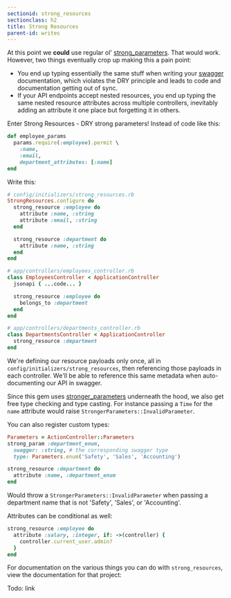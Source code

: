 ```yaml
---
sectionid: strong_resources
sectionclass: h2
title: Strong Resources
parent-id: writes
---
```


At this point we **could** use regular ol' [strong_parameters](https://github.com/rails/strong_parameters). That would work. However, two things eventually crop up making this a pain point:

* You end up typing essentially the same stuff when writing your
  [swagger](http://swagger.io) documentation, which violates the DRY
principle and leads to code and documentation getting out of sync.
* If your API endpoints accept nested resources, you end up typing the
  same nested resource attributes across multiple controllers,
inevitably adding an attribute it one place but forgetting it in others.

Enter Strong Resources - DRY strong parameters! Instead of code like
this:

```ruby
def employee_params
  params.require(:employee).permit \
    :name,
    :email,
    department_attributes: [:name]
end
```

Write this:

```ruby
# config/initializers/strong_resources.rb
StrongResources.configure do
  strong_resource :employee do
    attribute :name, :string
    attribute :email, :string
  end

  strong_resource :department do
    attribute :name, :string
  end
end

# app/controllers/employees_controller.rb
class EmployeesController < ApplicationController
  jsonapi { ...code... }

  strong_resource :employee do
    belongs_to :department
  end
end

# app/controllers/departments_controller.rb
class DepartmentsController < ApplicationController
  strong_resource :department
end
```

We're defining our resource payloads only once, all in
`config/initializers/strong_resources`, then referencing those payloads
in each controller. We'll be able to reference this same metadata when
auto-documenting our API in swagger.

Since this gem uses [stronger_parameters](https://github.com/zendesk/stronger_parameters) underneath the hood, we also get free type checking and type casting. For instance passing a `Time` for the `name` attribute would raise `StrongerParameters::InvalidParameter`.

You can also register custom types:

```ruby
Parameters = ActionController::Parameters
strong_param :department_enum,
  swagger: :string, # the corresponding swagger type
  type: Parameters.enum('Safety', 'Sales', 'Accounting')

strong_resource :department do
  attribute :name, :department_enum
end
```

Would throw a `StrongerParameters::InvalidParameter` when passing a
department name that is not 'Safety', 'Sales', or 'Accounting'.

Attributes can be conditional as well:

```ruby
strong_resource :employee do
  attribute :salary, :integer, if: ->(controller) {
    controller.current_user.admin?
  }
end
```

For documentation on the various things you can do with
`strong_resources`, view the documentation for that project:

Todo: link
